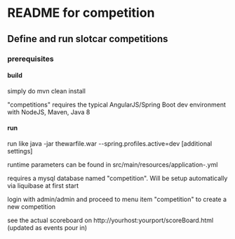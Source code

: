 README for competition
==========================

## Define and run slotcar competitions

### prerequisites
#### build
simply do mvn clean install

"competitions" requires the typical AngularJS/Spring Boot dev environment with NodeJS, Maven, Java 8

#### run
run like
java -jar thewarfile.war --spring.profiles.active=dev [additional settings]

runtime parameters can be found in src/main/resources/application-<xyz>.yml

requires a mysql database named "competition". Will be setup automatically via liquibase at first start

login with admin/admin and proceed to menu item "competition" to create a new competition

see the actual scoreboard on http://yourhost:yourport/scoreBoard.html (updated as events pour in)

